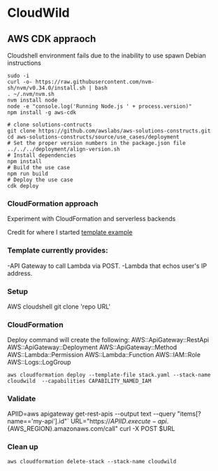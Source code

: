 # CloudWild

## AWS CDK appraoch
Cloudshell environment fails due to the inability to use spawn
Debian instructions
```
sudo -i
curl -o- https://raw.githubusercontent.com/nvm-sh/nvm/v0.34.0/install.sh | bash
. ~/.nvm/nvm.sh
nvm install node
node -e "console.log('Running Node.js ' + process.version)"
npm install -g aws-cdk

```

```
# clone solutions-contructs
git clone https://github.com/awslabs/aws-solutions-constructs.git
cd aws-solutions-constructs/source/use_cases/deployment
# Set the proper version numbers in the package.json file
../../../deployment/align-version.sh
# Install dependencies
npm install
# Build the use case
npm run build
# Deploy the use case
cdk deploy

```

### CloudFormation approach
Experiment with CloudFormation and serverless backends

Credit for where I started [template example](https://bl.ocks.org/magnetikonline/c314952045eee8e8375b82bc7ec68e88)  

### Template currently provides:  
-API Gateway to call Lambda via POST.
-Lambda that echos user's IP address.

### Setup
AWS cloudshell
git clone 'repo URL'
  
### CloudFormation
Deploy command will create the following:
AWS::ApiGateway::RestApi
AWS::ApiGateway::Deployment
AWS::ApiGateway::Method
AWS::Lambda::Permission
AWS::Lambda::Function
AWS::IAM::Role
AWS::Logs::LogGroup	

```
aws cloudformation deploy --template-file stack.yaml --stack-name cloudwild  --capabilities CAPABILITY_NAMED_IAM
```

### Validate
APIID=aws apigateway get-rest-apis --output text --query "items[?name=='my-api'].id"`
URL="https://${APIID}.execute-api.${AWS_REGION}.amazonaws.com/call"
curl -X POST $URL
  
### Clean up
```
aws cloudformation delete-stack --stack-name cloudwild
```
